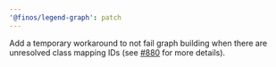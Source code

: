 ```yaml
---
'@finos/legend-graph': patch
---
```


Add a temporary workaround to not fail graph building when there are unresolved class mapping IDs (see [#880](https://github.com/finos/legend-studio/issues/880) for more details).
